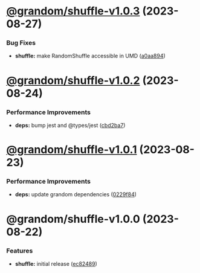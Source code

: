 # [@grandom/shuffle-v1.0.3](https://github.com/grandom-library/grandom-js/compare/@grandom/shuffle-v1.0.2...@grandom/shuffle-v1.0.3) (2023-08-27)


### Bug Fixes

* **shuffle:** make RandomShuffle accessible in UMD ([a0aa894](https://github.com/grandom-library/grandom-js/commit/a0aa8943abde7c673253e55d827ceb5389356206))

# [@grandom/shuffle-v1.0.2](https://github.com/grandom-library/grandom-js/compare/@grandom/shuffle-v1.0.1...@grandom/shuffle-v1.0.2) (2023-08-24)


### Performance Improvements

* **deps:** bump jest and @types/jest ([cbd2ba7](https://github.com/grandom-library/grandom-js/commit/cbd2ba75068f3f485b735e4fbc4bb9cd6fd3b098))

# [@grandom/shuffle-v1.0.1](https://github.com/grandom-library/grandom-js/compare/@grandom/shuffle-v1.0.0...@grandom/shuffle-v1.0.1) (2023-08-23)


### Performance Improvements

* **deps:** update grandom dependencies ([0229f84](https://github.com/grandom-library/grandom-js/commit/0229f84ff7cf0a7d05b77f33767c108e4b1b4d4f))

# @grandom/shuffle-v1.0.0 (2023-08-22)


### Features

* **shuffle:** initial release ([ec82489](https://github.com/grandom-library/grandom-js/commit/ec824894e5a9fe9d8db4fc85de0cf7babaf87cbd))
